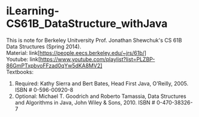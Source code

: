 # iLearning-CS61B_DataStructure_withJava
This is note for Berkeley Unitversity Prof. Jonathan Shewchuk's CS 61B Data Structures (Spring 2014).  
Material: link[https://people.eecs.berkeley.edu/~jrs/61b/]  
Youtube: link[https://www.youtube.com/playlist?list=PLZBP-86GmPTxpbvoFFzad0qYw5dKA8MV2]  
Textbooks:  
1. Required: Kathy Sierra and Bert Bates, Head First Java, O'Reilly, 2005. ISBN # 0-596-00920-8
2. Optional: Michael T. Goodrich and Roberto Tamassia, Data Structures and Algorithms in Java, John Wiley & Sons, 2010. ISBN # 0-470-38326-7  


